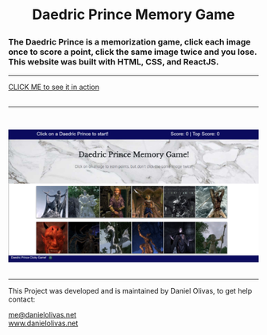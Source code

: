 #
<h1>
<p align="center">
Daedric Prince Memory Game
</p>
</h1>

### The Daedric Prince is a memorization game, click each image once to score a point, click the same image twice and you lose.  This website was built with HTML, CSS, and ReactJS.

---
[CLICK ME to see it in action](https://ancient-retreat-52295.herokuapp.com/)
<br><br>

---
<br>

![Memory Game Screen Cap](./click.png)
<br><br>
<hr>
This Project was developed and is maintained by Daniel Olivas, to get help contact:<br>

me@danielolivas.net<br>
www.danielolivas.net<br>

